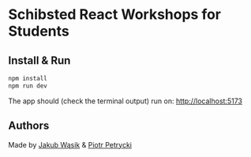 # Schibsted React Workshops for Students

## Install & Run

```bash
npm install
npm run dev
```

The app should (check the terminal output) run on: [http://localhost:5173](http://localhost:5173)

## Authors

Made by [Jakub Wąsik](https://www.linkedin.com/in/jacob-wasik/) & [Piotr Petrycki](https://www.linkedin.com/in/piotrpetrycki)
